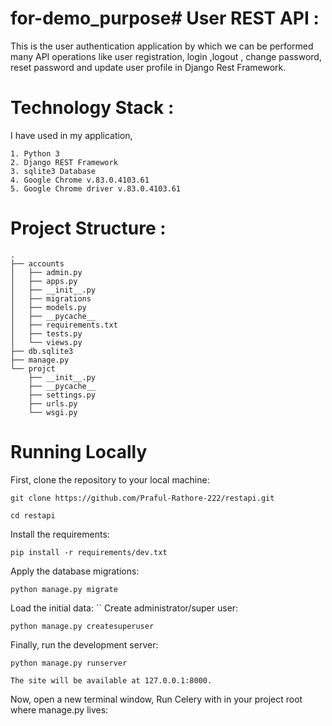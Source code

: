 # for-demo_purpose# User REST API :
This is the user authentication application by which we can be performed many API operations like user registration, login ,logout , change password, reset password and update user profile in Django Rest Framework.
# Technology Stack :
I have used in my application,

```
1. Python 3
2. Django REST Framework
3. sqlite3 Database
4. Google Chrome v.83.0.4103.61    
5. Google Chrome driver v.83.0.4103.61
```
# Project Structure :
```
.
├── accounts
│   ├── admin.py
│   ├── apps.py
│   ├── __init__.py
│   ├── migrations
│   ├── models.py
│   ├── __pycache__
│   ├── requirements.txt
│   ├── tests.py
│   └── views.py
├── db.sqlite3
├── manage.py
└── projct
    ├── __init__.py
    ├── __pycache__
    ├── settings.py
    ├── urls.py
    └── wsgi.py

```
# Running Locally
First, clone the repository to your local machine:

```
git clone https://github.com/Praful-Rathore-222/restapi.git

cd restapi
```

Install the requirements:

```
pip install -r requirements/dev.txt
```
Apply the database migrations:

```
python manage.py migrate
```

Load the initial data:
``
Create administrator/super user:
```
python manage.py createsuperuser 

```

Finally, run the development server:

```
python manage.py runserver
```

` The site will be available at 127.0.0.1:8000. `

Now, open a new terminal window, Run Celery with in your project root where manage.py lives: